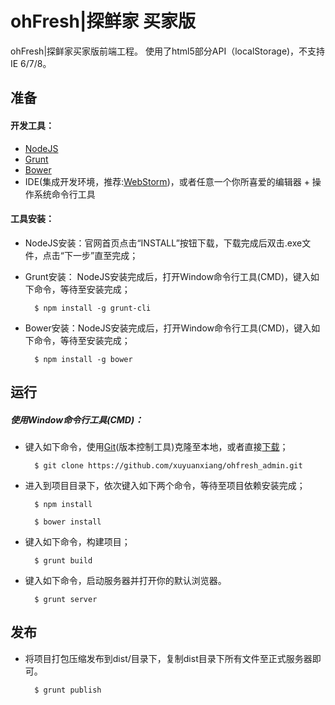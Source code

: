 ohFresh|探鲜家 买家版
==========

  ohFresh|探鲜家买家版前端工程。
  使用了html5部分API（localStorage)，不支持IE 6/7/8。


## 准备

#### 开发工具：
  * [NodeJS](http://nodejs.org/)
  * [Grunt](http://gruntjs.com/)
  * [Bower](http://bower.io/)
  * IDE(集成开发环境，推荐:[WebStorm](http://www.jetbrains.com/webstorm/))，或者任意一个你所喜爱的编辑器 + 操作系统命令行工具

#### 工具安装：
  * NodeJS安装：官网首页点击“INSTALL”按钮下载，下载完成后双击.exe文件，点击“下一步”直至完成；
  * Grunt安装： NodeJS安装完成后，打开Window命令行工具(CMD)，键入如下命令，等待至安装完成；

    ```
      $ npm install -g grunt-cli
    ```
  * Bower安装：NodeJS安装完成后，打开Window命令行工具(CMD)，键入如下命令，等待至安装完成；

    ```
      $ npm install -g bower
    ```

## 运行

##### 使用Window命令行工具(CMD)：

  * 键入如下命令，使用[Git](http://git-scm.com/)(版本控制工具)克隆至本地，或者直接[下载](https://github.com/xuyuanxiang/ohfresh/archive/master.zip)；

    ```
      $ git clone https://github.com/xuyuanxiang/ohfresh_admin.git
    ```

  * 进入到项目目录下，依次键入如下两个命令，等待至项目依赖安装完成；

    ```
      $ npm install
    ```

    ```
      $ bower install
    ```

  * 键入如下命令，构建项目；

    ```
      $ grunt build
    ```

  * 键入如下命令，启动服务器并打开你的默认浏览器。

    ```
      $ grunt server
    ```

## 发布

  * 将项目打包压缩发布到dist/目录下，复制dist目录下所有文件至正式服务器即可。

    ```
      $ grunt publish
    ```